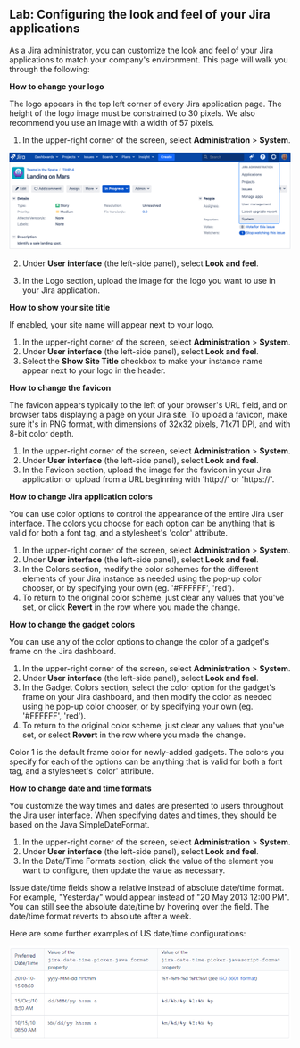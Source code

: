 ## Lab: Configuring the look and feel of your Jira applications

As a Jira administrator, you can customize the look and feel of your Jira applications to match your company's environment. This page will walk you through the following: 


**How to change your logo**

The logo appears in the top left corner of every Jira application page. The height of the logo image must be constrained to 30 pixels. We also recommend you use an image with a width of 57 pixels.

1. In the upper-right corner of the screen, select **Administration**  > **System**.

![](./images/8.png)

2. Under **User interface** (the left-side panel), select **Look and feel**.

3. In the Logo section, upload the image for the logo you want to use in your Jira application. 


**How to show your site title**

If enabled, your site name will appear next to your logo.

1. In the upper-right corner of the screen, select **Administration** > **System**.
2. Under **User interface** (the left-side panel), select **Look and feel**.
3. Select the **Show Site Title** checkbox to make your instance name appear next to your logo in the header.


**How to change the favicon**

The favicon appears typically to the left of your browser's URL field, and on browser tabs displaying a page on your Jira site. To upload a favicon, make sure it's in PNG format, with dimensions of 32x32 pixels, 71x71 DPI, and with 8-bit color depth.

1. In the upper-right corner of the screen, select **Administration** > **System**.
2. Under **User interface** (the left-side panel), select **Look and feel**.
3. In the Favicon section, upload the image for the favicon in your Jira application or upload from a URL beginning with 'http://' or 'https://'.


**How to change Jira application colors**

You can use color options to control the appearance of the entire Jira user interface. The colors you choose for each option can be anything that is valid for both a font tag, and a stylesheet's 'color' attribute.

1. In the upper-right corner of the screen, select **Administration**  > **System**.
2. Under **User interface** (the left-side panel), select **Look and feel**.
3. In the Colors section, modify the color schemes for the different elements of your Jira instance as needed using the pop-up color chooser, or by specifying your own (eg. '#FFFFFF', 'red'). 
4. To return to the original color scheme, just clear any values that you've set, or click **Revert** in the row where you made the change.


**How to change the gadget colors**

You can use any of the color options to change the color of a gadget's frame on the Jira dashboard. 

1. In the upper-right corner of the screen, select **Administration** > **System**.
2. Under **User interface** (the left-side panel), select **Look and feel**.
3. In the Gadget Colors section, select the color option for the gadget's frame on your Jira dashboard, and then modify the color as needed using he pop-up color chooser, or by specifying your own (eg. '#FFFFFF', 'red').
4. To return to the original color scheme, just clear any values that you've set, or select **Revert** in the row where you made the change.

Color 1 is the default frame color for newly-added gadgets. The colors you specify for each of the options can be anything that is valid for both a font tag, and a stylesheet's 'color' attribute.


**How to change date and time formats**

You customize the way times and dates are presented to users throughout the Jira user interface. When specifying dates and times, they should be based on the Java SimpleDateFormat.

1. In the upper-right corner of the screen, select **Administration** > **System**.
2. Under **User interface** (the left-side panel), select **Look and feel**.
3. In the Date/Time Formats section, click the value of the element you want to configure, then update the value as necessary.

Issue date/time fields show a relative instead of absolute date/time format. For example, "Yesterday" would appear instead of "20 May 2013 12:00 PM". You can still see the absolute date/time by hovering over the field. The date/time format reverts to absolute after a week.

Here are some further examples of US date/time configurations: 

![](./images/9.png)
